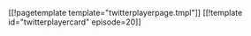 [[!pagetemplate template="twitterplayerpage.tmpl"]]
[[!template id="twitterplayercard" episode=20]]
